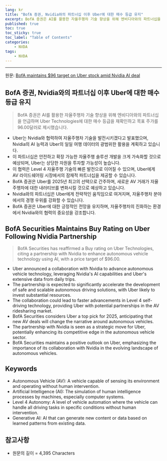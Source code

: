 ```yaml
---
lang: kr
title: "BofA 증권, Nvidia와의 파트너십 이후 Uber에 대한 매수 등급 유지"
excerpt: BofA 증권은 AI를 활용한 자율주행차 기술 향상을 위해 엔비디아와의 파트너십을 언급하며 Uber Technologies에 대한 매수 등급을 재확인하고 목표 주가를 96.00달러로 제시했습니다.
published: true
toc: true
toc_sticky: true
toc_label: "Table of Contents"
categories:
    - NVDA
tags:
    - NVDA
---
```


---

  원문: [BofA maintains $96 target on Uber stock amid Nvidia AI deal](https://www.investing.com/news/analyst-ratings/bofa-maintains-96-target-on-uber-stock-amid-nvidia-ai-deal-93CH-3802094)

## BofA 증권, Nvidia와의 파트너십 이후 Uber에 대한 매수 등급 유지

> BofA 증권은 AI를 활용한 자율주행차 기술 향상을 위해 엔비디아와의 파트너십을 언급하며 Uber Technologies에 대한 매수 등급을 재확인하고 목표 주가를 96.00달러로 제시했습니다.


- Uber는 Nvidia와 협력하여 자율주행차 기술을 발전시키겠다고 발표했으며, Nvidia의 AI 능력과 Uber의 일일 여행 데이터의 광범위한 활용을 계획하고 있습니다.
- 이 파트너십은 안전하고 확장 가능한 자율주행 솔루션 개발을 크게 가속화할 것으로 예상되며, Uber는 상당한 자원을 투자할 가능성이 높습니다.
- 이 협력은 Level 4 자율주행 기술의 빠른 발전으로 이어질 수 있으며, Uber에게 AV 라이드쉐어링 시장에서의 잠재적 파트너십을 제공할 수 있습니다.
- BofA 증권은 Uber를 2025년 최고의 선택으로 간주하며, 새로운 AV 거래가 자율주행차에 대한 내러티브를 변화시킬 것으로 예상하고 있습니다.
- Nvidia와의 파트너십은 Uber에게 전략적인 움직임으로 여겨지며, 자율주행차 분야에서의 경쟁 우위를 강화할 수 있습니다.
- BofA 증권은 Uber에 대한 긍정적인 전망을 유지하며, 자율주행차의 진화하는 환경에서 Nvidia와의 협력의 중요성을 강조합니다.

## BofA Securities Maintains Buy Rating on Uber Following Nvidia Partnership

> BofA Securities has reaffirmed a Buy rating on Uber Technologies, citing a partnership with Nvidia to enhance autonomous vehicle technology using AI, with a price target of $96.00.


- Uber announced a collaboration with Nvidia to advance autonomous vehicle technology, leveraging Nvidia's AI capabilities and Uber's extensive data from daily trips.
- The partnership is expected to significantly accelerate the development of safe and scalable autonomous driving solutions, with Uber likely to invest substantial resources.
- The collaboration could lead to faster advancements in Level 4 self-driving technology, providing Uber with potential partnerships in the AV ridesharing market.
- BofA Securities considers Uber a top pick for 2025, anticipating that new AV deals will change the narrative around autonomous vehicles.
- The partnership with Nvidia is seen as a strategic move for Uber, potentially enhancing its competitive edge in the autonomous vehicle sector.
- BofA Securities maintains a positive outlook on Uber, emphasizing the importance of its collaboration with Nvidia in the evolving landscape of autonomous vehicles.

## Keywords

- Autonomous Vehicle (AV): A vehicle capable of sensing its environment and operating without human intervention.
- Artificial Intelligence (AI): The simulation of human intelligence processes by machines, especially computer systems.
- Level 4 Autonomy: A level of vehicle automation where the vehicle can handle all driving tasks in specific conditions without human intervention.
- Generative AI: AI that can generate new content or data based on learned patterns from existing data.

## 참고사항

- 원문의 길이 = 4,395 Characters

